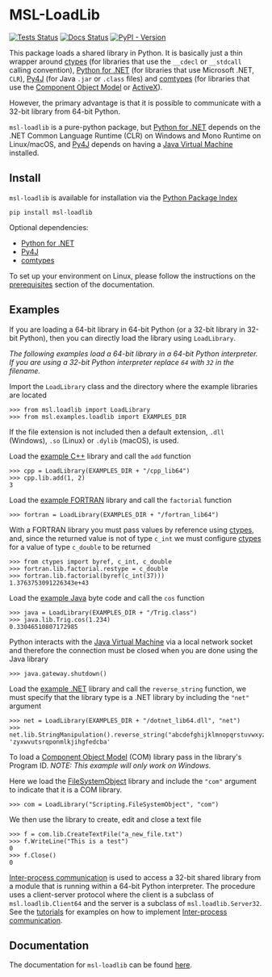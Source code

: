 # MSL-LoadLib

[![Tests Status](https://github.com/MSLNZ/msl-loadlib/actions/workflows/tests.yml/badge.svg)](https://github.com/MSLNZ/msl-loadlib/actions/workflows/tests.yml)
[![Docs Status](https://github.com/MSLNZ/msl-loadlib/actions/workflows/docs.yml/badge.svg)](https://github.com/MSLNZ/msl-loadlib/actions/workflows/docs.yml)
[![PyPI - Version](https://img.shields.io/pypi/v/msl-loadlib?logo=pypi&logoColor=gold&label=PyPI&color=blue)](https://pypi.org/project/msl-loadlib/)

This package loads a shared library in Python. It is basically just a thin wrapper around [ctypes] (for libraries that use the `__cdecl` or `__stdcall` calling convention), [Python for .NET] (for libraries that use Microsoft .NET, `CLR`), [Py4J] (for Java `.jar` or `.class` files) and [comtypes] (for libraries that use the [Component Object Model] or [ActiveX]).

However, the primary advantage is that it is possible to communicate with a 32-bit library from 64-bit Python.

`msl-loadlib` is a pure-python package, but [Python for .NET] depends on the .NET Common Language Runtime (CLR) on Windows and Mono Runtime on Linux/macOS, and [Py4J] depends on having a [Java Virtual Machine] installed.

## Install
`msl-loadlib` is available for installation via the [Python Package Index](https://pypi.org/project/msl-loadlib/)

```console
pip install msl-loadlib
```

Optional dependencies:

* [Python for .NET]
* [Py4J]
* [comtypes]

To set up your environment on Linux, please follow the instructions on the [prerequisites](https://msl-loadlib.readthedocs.io/en/stable/install.html#linux) section of the documentation.

## Examples
If you are loading a 64-bit library in 64-bit Python (or a 32-bit library in 32-bit Python), then you can directly load the library using `LoadLibrary`.

*The following examples load a 64-bit library in a 64-bit Python interpreter. If you are using a 32-bit Python interpreter replace `64` with `32` in the filename.*

Import the `LoadLibrary` class and the directory where the example libraries are located

<!-- invisible-code-block: pycon
>>> SKIP_README_ALL()

-->

```pycon
>>> from msl.loadlib import LoadLibrary
>>> from msl.examples.loadlib import EXAMPLES_DIR

```

If the file extension is not included then a default extension, `.dll` (Windows), `.so` (Linux) or `.dylib` (macOS), is used.

Load the [example C++](https://github.com/MSLNZ/msl-loadlib/blob/main/src/msl/examples/loadlib/cpp_lib.cpp) library and call the `add` function

```pycon
>>> cpp = LoadLibrary(EXAMPLES_DIR + "/cpp_lib64")
>>> cpp.lib.add(1, 2)
3

```

Load the [example FORTRAN](https://github.com/MSLNZ/msl-loadlib/blob/main/src/msl/examples/loadlib/fortran_lib.f90) library and call the `factorial` function

```pycon
>>> fortran = LoadLibrary(EXAMPLES_DIR + "/fortran_lib64")

```

With a FORTRAN library you must pass values by reference using [ctypes], and, since the returned value is not of type `c_int` we must configure [ctypes] for a value of type `c_double` to be returned

```pycon
>>> from ctypes import byref, c_int, c_double
>>> fortran.lib.factorial.restype = c_double
>>> fortran.lib.factorial(byref(c_int(37)))
1.3763753091226343e+43

```

Load the [example Java](https://github.com/MSLNZ/msl-loadlib/blob/main/src/msl/examples/loadlib/Trig.java) byte code and call the `cos` function

```pycon
>>> java = LoadLibrary(EXAMPLES_DIR + "/Trig.class")
>>> java.lib.Trig.cos(1.234)
0.33046510807172985

```

Python interacts with the [Java Virtual Machine] via a local network socket and therefore the connection must be closed when you are done using the Java library

```pycon
>>> java.gateway.shutdown()

```

Load the [example .NET](https://github.com/MSLNZ/msl-loadlib/blob/main/src/msl/examples/loadlib/dotnet_lib.cs) library and call the `reverse_string` function, we must specify that the library type is a .NET library by including the `"net"` argument

<!-- invisible-code-block: pycon
>>> SKIP_README_DOTNET()

-->

```pycon
>>> net = LoadLibrary(EXAMPLES_DIR + "/dotnet_lib64.dll", "net")
>>> net.lib.StringManipulation().reverse_string("abcdefghijklmnopqrstuvwxyz")
'zyxwvutsrqponmlkjihgfedcba'

```

<!-- invisible-code-block: pycon
# https://github.com/pythonnet/pythonnet/issues/1683
>>> net.cleanup()

-->

To load a [Component Object Model] (COM) library pass in the library's Program ID. *NOTE: This example will only work on Windows.*

Here we load the [FileSystemObject](https://learn.microsoft.com/en-us/office/vba/language/reference/user-interface-help/filesystemobject-object) library and include the `"com"` argument to indicate that it is a COM library.

<!-- invisible-code-block: pycon
>>> SKIP_README_COM()

-->

```pycon
>>> com = LoadLibrary("Scripting.FileSystemObject", "com")

```

We then use the library to create, edit and close a text file

```pycon
>>> f = com.lib.CreateTextFile("a_new_file.txt")
>>> f.WriteLine("This is a test")
0
>>> f.Close()
0

```

<!-- invisible-code-block: pycon
>>> import os
>>> os.remove("a_new_file.txt")

-->

[Inter-process communication] is used to access a 32-bit shared library from a module that is running within a 64-bit Python interpreter. The procedure uses a client-server protocol where the client is a subclass of ``msl.loadlib.Client64`` and the server is a subclass of ``msl.loadlib.Server32``. See the [tutorials](https://msl-loadlib.readthedocs.io/en/stable/interprocess_communication.html) for examples on how to implement [Inter-process communication].

## Documentation
The documentation for `msl-loadlib` can be found [here](https://msl-loadlib.readthedocs.io/en/stable/index.html).

[ctypes]: https://docs.python.org/3/library/ctypes.html
[Python for .NET]: https://pythonnet.github.io/
[Py4J]: https://www.py4j.org/
[Inter-process communication]: https://en.wikipedia.org/wiki/Inter-process_communication
[Java Virtual Machine]: https://en.wikipedia.org/wiki/Java_virtual_machine
[comtypes]: https://comtypes.readthedocs.io/en/stable/index.html
[Component Object Model]: https://en.wikipedia.org/wiki/Component_Object_Model
[ActiveX]: https://en.wikipedia.org/wiki/ActiveX
